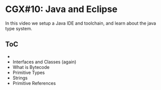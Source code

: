 # CGX#10: Java and Eclipse

In this video we setup a Java IDE and toolchain,
and learn about the java type system.


## ToC

 - 
 - Interfaces and Classes (again)
 - What is Bytecode
 - Primitive Types
 - Strings
 - Primitive References
 